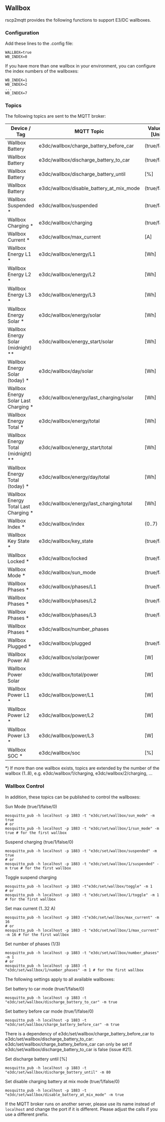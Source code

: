## Wallbox

rscp2mqtt provides the following functions to support E3/DC wallboxes.

### Configuration

Add these lines to the .config file:
```
WALLBOX=true
WB_INDEX=0
```

If you have more than one wallbox in your environment, you can configure the index numbers of the wallboxes:
```
WB_INDEX=1
WB_INDEX=2
...
WB_INDEX=7
```

### Topics

The following topics are sent to the MQTT broker:

| Device / Tag | MQTT Topic | Values / [Unit] |
| --- | --- | --- |
| Wallbox Battery | e3dc/wallbox/charge_battery_before_car | (true/false) |
| Wallbox Battery | e3dc/wallbox/discharge_battery_to_car | (true/false) |
| Wallbox Battery | e3dc/wallbox/discharge_battery_until | [%] |
| Wallbox Battery | e3dc/wallbox/disable_battery_at_mix_mode | (true/false) |
| Wallbox Suspended * | e3dc/wallbox/suspended | (true/false) |
| Wallbox Charging *| e3dc/wallbox/charging | (true/false) |
| Wallbox Current * | e3dc/wallbox/max_current | [A] |
| Wallbox Energy L1 * | e3dc/wallbox/energy/L1 | [Wh] |
| Wallbox Energy L2 * | e3dc/wallbox/energy/L2 | [Wh] |
| Wallbox Energy L3 * | e3dc/wallbox/energy/L3 | [Wh] |
| Wallbox Energy Solar * | e3dc/wallbox/energy/solar | [Wh] |
| Wallbox Energy Solar (midnight) ** | e3dc/wallbox/energy_start/solar | [Wh] |
| Wallbox Energy Solar (today) * | e3dc/wallbox/day/solar | [Wh] |
| Wallbox Energy Solar Last Charging * | e3dc/wallbox/energy/last_charging/solar | [Wh] |
| Wallbox Energy Total * | e3dc/wallbox/energy/total | [Wh] |
| Wallbox Energy Total (midnight) ** | e3dc/wallbox/energy_start/total | [Wh] |
| Wallbox Energy Total (today) * | e3dc/wallbox/energy/day/total | [Wh] |
| Wallbox Energy Total Last Charging * | e3dc/wallbox/energy/last_charging/total | [Wh] |
| Wallbox Index * | e3dc/wallbox/index | (0..7) |
| Wallbox Key State * | e3dc/wallbox/key_state | (true/false) |
| Wallbox Locked * | e3dc/wallbox/locked | (true/false) |
| Wallbox Mode * | e3dc/wallbox/sun_mode | (true/false) |
| Wallbox Phases * | e3dc/wallbox/phases/L1 | (true/false) |
| Wallbox Phases * | e3dc/wallbox/phases/L2 | (true/false) |
| Wallbox Phases * | e3dc/wallbox/phases/L3 | (true/false) |
| Wallbox Phases * | e3dc/wallbox/number_phases | |
| Wallbox Plugged * | e3dc/wallbox/plugged | (true/false) |
| Wallbox Power All | e3dc/wallbox/solar/power | [W] |
| Wallbox Power Solar | e3dc/wallbox/total/power | [W] |
| Wallbox Power L1 * | e3dc/wallbox/power/L1 | [W] |
| Wallbox Power L2 * | e3dc/wallbox/power/L2 | [W] |
| Wallbox Power L3 * | e3dc/wallbox/power/L3 | [W] |
| Wallbox SOC * | e3dc/wallbox/soc | [%] |

*) If more than one wallbox exists, topics are extended by the number of the wallbox (1..8), e.g. e3dc/wallbox/1/charging, e3dc/wallbox/2/charging, ...

### Wallbox Control

In addition, these topics can be published to control the wallboxes:

Sun Mode (true/1/false/0)
```
mosquitto_pub -h localhost -p 1883 -t "e3dc/set/wallbox/sun_mode" -m true
# or
mosquitto_pub -h localhost -p 1883 -t "e3dc/set/wallbox/1/sun_mode" -m true # for the first wallbox
```

Suspend charging (true/1/false/0)
```
mosquitto_pub -h localhost -p 1883 -t "e3dc/set/wallbox/suspended" -m true
# or
mosquitto_pub -h localhost -p 1883 -t "e3dc/set/wallbox/1/suspended" -m true # for the first wallbox
```

Toggle suspend charging
```
mosquitto_pub -h localhost -p 1883 -t"e3dc/set/wallbox/toggle" -m 1
# or
mosquitto_pub -h localhost -p 1883 -t "e3dc/set/wallbox/1/toggle" -m 1 # for the first wallbox
```

Set max current (1..32 A)
```
mosquitto_pub -h localhost -p 1883 -t"e3dc/set/wallbox/max_current" -m 16
# or
mosquitto_pub -h localhost -p 1883 -t "e3dc/set/wallbox/1/max_current" -m 16 # for the first wallbox
```

Set number of phases (1/3)
```
mosquitto_pub -h localhost -p 1883 -t "e3dc/set/wallbox/number_phases" -m 1
# or
mosquitto_pub -h localhost -p 1883 -t "e3dc/set/wallbox/1/number_phases" -m 1 # for the first wallbox
```

The following settings apply to all available wallboxes:

Set battery to car mode (true/1/false/0)
```
mosquitto_pub -h localhost -p 1883 -t "e3dc/set/wallbox/discharge_battery_to_car" -m true
```

Set battery before car mode (true/1/false/0)
```
mosquitto_pub -h localhost -p 1883 -t "e3dc/set/wallbox/charge_battery_before_car" -m true
```
There is a dependency of e3dc/set/wallbox/charge_battery_before_car to e3dc/set/wallbox/discharge_battery_to_car: e3dc/set/wallbox/charge_battery_before_car can only be set if e3dc/set/wallbox/discharge_battery_to_car is false (issue #21).

Set discharge battery until [%]
```
mosquitto_pub -h localhost -p 1883 -t "e3dc/set/wallbox/discharge_battery_until" -m 80
```

Set disable charging battery at mix mode (true/1/false/0)
```
mosquitto_pub -h localhost -p 1883 -t "e3dc/set/wallbox/disable_battery_at_mix_mode" -m true
```

If the MQTT broker runs on another server, please use its name instead of `localhost` and change the port if it is different.
Please adjust the calls if you use a different prefix.
